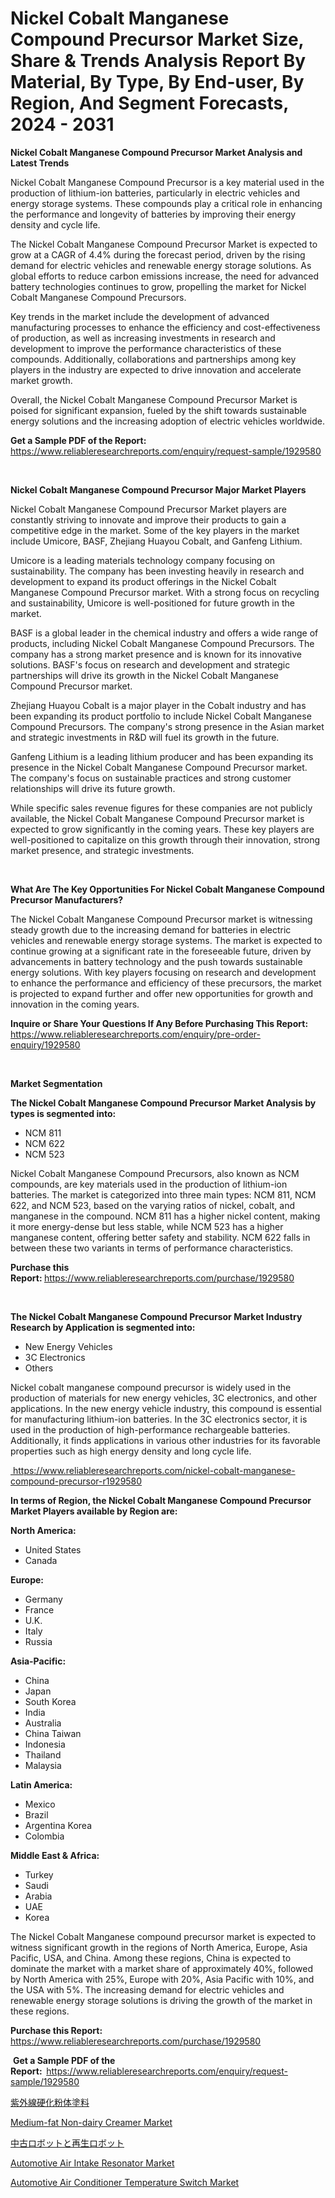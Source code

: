 <p><h1>Nickel Cobalt Manganese Compound Precursor Market Size, Share & Trends Analysis Report By Material, By Type, By End-user, By Region, And Segment Forecasts, 2024 - 2031</h1></p><p><strong>Nickel Cobalt Manganese Compound Precursor Market Analysis and Latest Trends</strong></p>
<p><p>Nickel Cobalt Manganese Compound Precursor is a key material used in the production of lithium-ion batteries, particularly in electric vehicles and energy storage systems. These compounds play a critical role in enhancing the performance and longevity of batteries by improving their energy density and cycle life.</p><p>The Nickel Cobalt Manganese Compound Precursor Market is expected to grow at a CAGR of 4.4% during the forecast period, driven by the rising demand for electric vehicles and renewable energy storage solutions. As global efforts to reduce carbon emissions increase, the need for advanced battery technologies continues to grow, propelling the market for Nickel Cobalt Manganese Compound Precursors.</p><p>Key trends in the market include the development of advanced manufacturing processes to enhance the efficiency and cost-effectiveness of production, as well as increasing investments in research and development to improve the performance characteristics of these compounds. Additionally, collaborations and partnerships among key players in the industry are expected to drive innovation and accelerate market growth.</p><p>Overall, the Nickel Cobalt Manganese Compound Precursor Market is poised for significant expansion, fueled by the shift towards sustainable energy solutions and the increasing adoption of electric vehicles worldwide.</p></p>
<p><strong>Get a Sample PDF of the Report:&nbsp;</strong> <a href="https://www.reliableresearchreports.com/enquiry/request-sample/1929580">https://www.reliableresearchreports.com/enquiry/request-sample/1929580</a></p>
<p>&nbsp;</p>
<p><strong>Nickel Cobalt Manganese Compound Precursor Major Market Players</strong></p>
<p><p>Nickel Cobalt Manganese Compound Precursor Market players are constantly striving to innovate and improve their products to gain a competitive edge in the market. Some of the key players in the market include Umicore, BASF, Zhejiang Huayou Cobalt, and Ganfeng Lithium.</p><p>Umicore is a leading materials technology company focusing on sustainability. The company has been investing heavily in research and development to expand its product offerings in the Nickel Cobalt Manganese Compound Precursor market. With a strong focus on recycling and sustainability, Umicore is well-positioned for future growth in the market.</p><p>BASF is a global leader in the chemical industry and offers a wide range of products, including Nickel Cobalt Manganese Compound Precursors. The company has a strong market presence and is known for its innovative solutions. BASF's focus on research and development and strategic partnerships will drive its growth in the Nickel Cobalt Manganese Compound Precursor market.</p><p>Zhejiang Huayou Cobalt is a major player in the Cobalt industry and has been expanding its product portfolio to include Nickel Cobalt Manganese Compound Precursors. The company's strong presence in the Asian market and strategic investments in R&D will fuel its growth in the future.</p><p>Ganfeng Lithium is a leading lithium producer and has been expanding its presence in the Nickel Cobalt Manganese Compound Precursor market. The company's focus on sustainable practices and strong customer relationships will drive its future growth.</p><p>While specific sales revenue figures for these companies are not publicly available, the Nickel Cobalt Manganese Compound Precursor market is expected to grow significantly in the coming years. These key players are well-positioned to capitalize on this growth through their innovation, strong market presence, and strategic investments.</p></p>
<p>&nbsp;</p>
<p><strong>What Are The Key Opportunities For Nickel Cobalt Manganese Compound Precursor Manufacturers?</strong></p>
<p><p>The Nickel Cobalt Manganese Compound Precursor market is witnessing steady growth due to the increasing demand for batteries in electric vehicles and renewable energy storage systems. The market is expected to continue growing at a significant rate in the foreseeable future, driven by advancements in battery technology and the push towards sustainable energy solutions. With key players focusing on research and development to enhance the performance and efficiency of these precursors, the market is projected to expand further and offer new opportunities for growth and innovation in the coming years.</p></p>
<p><strong>Inquire or Share Your Questions If Any Before Purchasing This Report:</strong> <a href="https://www.reliableresearchreports.com/enquiry/pre-order-enquiry/1929580">https://www.reliableresearchreports.com/enquiry/pre-order-enquiry/1929580</a></p>
<p>&nbsp;</p>
<p><strong>Market Segmentation</strong></p>
<p><strong>The Nickel Cobalt Manganese Compound Precursor Market Analysis by types is segmented into:</strong></p>
<p><ul><li>NCM 811</li><li>NCM 622</li><li>NCM 523</li></ul></p>
<p><p>Nickel Cobalt Manganese Compound Precursors, also known as NCM compounds, are key materials used in the production of lithium-ion batteries. The market is categorized into three main types: NCM 811, NCM 622, and NCM 523, based on the varying ratios of nickel, cobalt, and manganese in the compound. NCM 811 has a higher nickel content, making it more energy-dense but less stable, while NCM 523 has a higher manganese content, offering better safety and stability. NCM 622 falls in between these two variants in terms of performance characteristics.</p></p>
<p><strong>Purchase this Report:&nbsp;</strong><a href="https://www.reliableresearchreports.com/purchase/1929580">https://www.reliableresearchreports.com/purchase/1929580</a></p>
<p>&nbsp;</p>
<p><strong>The Nickel Cobalt Manganese Compound Precursor Market Industry Research by Application is segmented into:</strong></p>
<p><ul><li>New Energy Vehicles</li><li>3C Electronics</li><li>Others</li></ul></p>
<p><p>Nickel cobalt manganese compound precursor is widely used in the production of materials for new energy vehicles, 3C electronics, and other applications. In the new energy vehicle industry, this compound is essential for manufacturing lithium-ion batteries. In the 3C electronics sector, it is used in the production of high-performance rechargeable batteries. Additionally, it finds applications in various other industries for its favorable properties such as high energy density and long cycle life.</p></p>
<p><a href="https://www.reliableresearchreports.com/nickel-cobalt-manganese-compound-precursor-r1929580">&nbsp;https://www.reliableresearchreports.com/nickel-cobalt-manganese-compound-precursor-r1929580</a></p>
<p><strong>In terms of Region, the Nickel Cobalt Manganese Compound Precursor Market Players available by Region are:</strong></p>
<p>
    <p> <strong> North America: </strong>
        <ul>
            <li>United States</li>
            <li>Canada</li>
        </ul>
        </p> 
    <p> <strong> Europe: </strong>
        <ul>
            <li>Germany</li>
            <li>France</li>
            <li>U.K.</li>
            <li>Italy</li>
            <li>Russia</li>
        </ul>
        </p> 
    <p> <strong> Asia-Pacific: </strong>
        <ul>
            <li>China</li>
            <li>Japan</li>
            <li>South Korea</li>
            <li>India</li>
            <li>Australia</li>
            <li>China Taiwan</li>
            <li>Indonesia</li>
            <li>Thailand</li>
            <li>Malaysia</li>
        </ul>
        </p> 
    <p> <strong> Latin America: </strong>
        <ul>
            <li>Mexico</li>
            <li>Brazil</li>
            <li>Argentina Korea</li>
            <li>Colombia</li>
        </ul>
        </p> 
    <p> <strong> Middle East & Africa: </strong>
        <ul>
            <li>Turkey</li>
            <li>Saudi</li>
            <li>Arabia</li>
            <li>UAE</li>
            <li>Korea</li>
        </ul>
    </p>
    </p>
<p><p>The Nickel Cobalt Manganese compound precursor market is expected to witness significant growth in the regions of North America, Europe, Asia Pacific, USA, and China. Among these regions, China is expected to dominate the market with a market share of approximately 40%, followed by North America with 25%, Europe with 20%, Asia Pacific with 10%, and the USA with 5%. The increasing demand for electric vehicles and renewable energy storage solutions is driving the growth of the market in these regions.</p></p>
<p><strong>Purchase this Report: </strong><a href="https://www.reliableresearchreports.com/purchase/1929580">https://www.reliableresearchreports.com/purchase/1929580</a></p>
<p>&nbsp;<strong>Get a Sample PDF of the Report:&nbsp;&nbsp;</strong><a href="https://www.reliableresearchreports.com/enquiry/request-sample/1929580">https://www.reliableresearchreports.com/enquiry/request-sample/1929580</a></p>
<p><strong></strong></p>
<p><p><a href="https://github.com/dandier2003/Market-Research-Report-List-2/blob/main/4445594117242.md">紫外線硬化粉体塗料</a></p><p><a href="https://issuu.com/reportprime-2/docs/medium-fat-non-dairy-creamer-market-size-2030.pptx">Medium-fat Non-dairy Creamer Market</a></p><p><a href="https://github.com/sghwr779811674/Market-Research-Report-List-2/blob/main/8377963117241.md">中古ロボットと再生ロボット</a></p><p><a href="https://github.com/Valeridd446677/Market-Research-Report-List-1/blob/main/automotive-air-intake-resonator-market.md">Automotive Air Intake Resonator Market</a></p><p><a href="https://github.com/IzaiahBartell/Market-Research-Report-List-1/blob/main/automotive-air-conditioner-temperature-switch-market.md">Automotive Air Conditioner Temperature Switch Market</a></p></p>